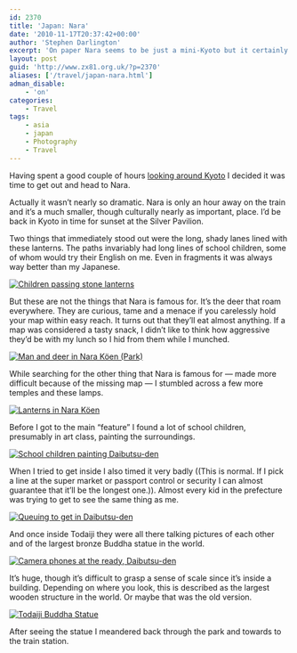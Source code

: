 ```yaml
---
id: 2370
title: 'Japan: Nara'
date: '2010-11-17T20:37:42+00:00'
author: 'Stephen Darlington'
excerpt: 'On paper Nara seems to be just a mini-Kyoto but it certainly has a charm of its own.'
layout: post
guid: 'http://www.zx81.org.uk/?p=2370'
aliases: ['/travel/japan-nara.html']
adman_disable:
    - 'on'
categories:
    - Travel
tags:
    - asia
    - japan
    - Photography
    - Travel
---
```


Having spent a good couple of hours [looking around Kyoto](http://www.zx81.org.uk/travel/japan-kyoto.html) I decided it was time to get out and head to Nara.

Actually it wasn’t nearly so dramatic. Nara is only an hour away on the train and it’s a much smaller, though culturally nearly as important, place. I’d be back in Kyoto in time for sunset at the Silver Pavilion.

Two things that immediately stood out were the long, shady lanes lined with these lanterns. The paths invariably had long lines of school children, some of whom would try their English on me. Even in fragments it was always way better than my Japanese.

[![Children passing stone lanterns](https://i0.wp.com/farm5.staticflickr.com/4112/5094352720_c91b8eed24.jpg?resize=333%2C500)](http://www.flickr.com/photos/stephendarlington/5094352720/ "Children passing stone lanterns by stephendarlington, on Flickr")

But these are not the things that Nara is famous for. It’s the deer that roam everywhere. They are curious, tame and a menace if you carelessly hold your map within easy reach. It turns out that they’ll eat almost anything. If a map was considered a tasty snack, I didn’t like to think how aggressive they’d be with my lunch so I hid from them while I munched.

[![Man and deer in Nara Köen (Park)](https://i0.wp.com/farm5.staticflickr.com/4111/5094353150_6e42c8ec13.jpg?resize=500%2C333)](http://www.flickr.com/photos/stephendarlington/5094353150/ "Man and deer in Nara Köen (Park) by stephendarlington, on Flickr")

While searching for the other thing that Nara is famous for — made more difficult because of the missing map — I stumbled across a few more temples and these lamps.

[![Lanterns in Nara Köen](https://i0.wp.com/farm5.staticflickr.com/4151/5094353396_9e0eab2c01.jpg?resize=500%2C333)](http://www.flickr.com/photos/stephendarlington/5094353396/ "Lanterns in Nara Köen by stephendarlington, on Flickr")

Before I got to the main “feature” I found a lot of school children, presumably in art class, painting the surroundings.

[![School children painting Daibutsu-den](https://i0.wp.com/farm5.staticflickr.com/4111/5094353870_948624058f.jpg?resize=500%2C333)](http://www.flickr.com/photos/stephendarlington/5094353870/ "School children painting Daibutsu-den by stephendarlington, on Flickr")

When I tried to get inside I also timed it very badly ((This is normal. If I pick a line at the super market or passport control or security I can almost guarantee that it’ll be the longest one.)). Almost every kid in the prefecture was trying to get to see the same thing as me.

[![Queuing to get in Daibutsu-den](https://i0.wp.com/farm5.staticflickr.com/4084/5093754529_abcb0d2173.jpg?resize=500%2C333)](http://www.flickr.com/photos/stephendarlington/5093754529/ "Queuing to get in Daibutsu-den by stephendarlington, on Flickr")

And once inside Todaiji they were all there talking pictures of each other and of the largest bronze Buddha statue in the world.

[![Camera phones at the ready, Daibutsu-den](https://i0.wp.com/farm5.staticflickr.com/4133/5094354584_a0feb5085d.jpg?resize=500%2C333)](http://www.flickr.com/photos/stephendarlington/5094354584/ "Camera phones at the ready, Daibutsu-den by stephendarlington, on Flickr")

It’s huge, though it’s difficult to grasp a sense of scale since it’s inside a building. Depending on where you look, this is described as the largest wooden structure in the world. Or maybe that was the old version.

[![Todaiji Buddha Statue](https://i0.wp.com/farm5.staticflickr.com/4154/5176003732_004af1bab8.jpg?resize=500%2C333)](http://www.flickr.com/photos/stephendarlington/5176003732/ "Todaiji Buddha Statue by stephendarlington, on Flickr")

After seeing the statue I meandered back through the park and towards to the train station.